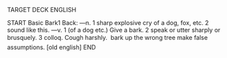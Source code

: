 TARGET DECK
ENGLISH

START
Basic
Bark1
Back: —n. 1 sharp explosive cry of a dog, fox, etc. 2 sound like this. —v. 1 (of a dog etc.) Give a bark. 2 speak or utter sharply or brusquely. 3 colloq. Cough harshly.  bark up the wrong tree make false assumptions. [old english]
END
